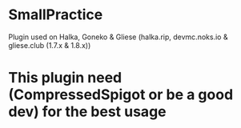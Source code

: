 # SmallPractice

Plugin used on Halka, Goneko & Gliese (halka.rip, devmc.noks.io & gliese.club (1.7.x & 1.8.x))

# This plugin need (CompressedSpigot or be a good dev) for the best usage
